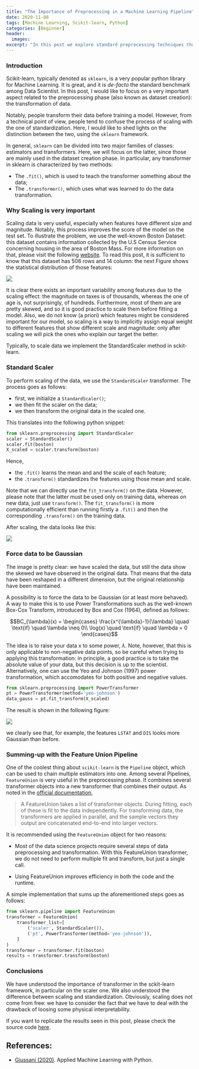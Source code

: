 ```yaml
---
title: "The Importance of Preprocessing in a Machine Learning Pipeline"
date: 2020-11-08
tags: [Machine Learning, Scikit-learn, Python]
categories: [Beginner]
header:
  images:
excerpt: "In this post we explore standard preprocessing techniques that should be used as first step in a Machine Learning Pipeline."
---
```


### Introduction
Scikit-learn, typically denoted as `sklearn`, is a very popular python library for Machine Learning. It is great, and it is *de-facto* the standard benchmark among Data Scientist. In this post, I would like to focus on a very important aspect related to the preprocessing phase (also known as dataset creation): the transformation of data.

Notably, people transform their data before training a model. However, from a technical point of view, people tend to confuse the process of scaling with the one of standardization. Here, I would like to shed lights on the distinction between the two, using the `sklearn` framework.


In general, `sklearn` can be divided into two major families of classes: estimators and transformers. Here, we will focus on the latter, since those are mainly used in the dataset creation phase. In particular, any transformer in sklearn is characterized by two methods:
* The `.fit()`, which is used to teach the transformer something about the data;
* The `.transformer()`, which uses what was learned to do the data transformation.



### Why Scaling is very important

Scaling data is very useful, especially when features have different size and magnitude. Notably, this process improves the score of the model on the test set.
To illustrate the problem, we use the well-known Boston Dataset: this dataset contains information collected by the U.S Census Service concerning housing in the area of Boston Mass. For more information on that, please visit the following [website](https://www.cs.toronto.edu/~delve/data/boston/bostonDetail.html). To read this post, it is sufficient to know that this dataset has 506 rows and 14 column: the next Figure shows the statistical distribution of those features:

<img src="/the-long-beard-blog/assets/images/2020-11-08-ML01/output_6_0.png">


It is clear there exists an important variability among features due to the scaling effect: the magnitude on taxes is of thousands, whereas the one of age is, not surprisingly, of hundreds. Furthermore, most of them are are pretty skewed, and so it is good practice to scale them before fitting a model. Also, we do not know (a priori) which features might be considered important for our model, so scaling is a way to implicitly assign equal weight to different features that show different scale and magnitude: only after scaling we will pick the ones who explain our target the better.

Typically, to scale data we implement the StandardScaler method in sckit-learn.


### Standard Scaler

To perform scaling of the data, we use the `StandardScaler` transformer. The process goes as follows:

* first, we initialize a `StandardScaler()`;
* we then fit the scaler on the data;
* we then transform the original data in the scaled one.

This translates into the following python snippet:

```python
from sklearn.preprocessing import StandardScaler
scaler = StandardScaler()
scaler.fit(boston)
X_scaled = scaler.transform(boston)
```

Hence,
* the `.fit()` learns the mean and and the scale of each feature;
* the `.transform()` standardizes the features using those mean and scale.

Note that we can directly use the `fit_transform()` on the data. However, please note that the latter must be used only on training data, whereas on new data, just use `transform()`. The `fit_transform()` is more computationally efficient than running firstly a `.fit()` and then the corresponding `.transform()` on the training data.

After scaling, the data looks like this:

<img src="/the-long-beard-blog/assets/images/2020-11-08-ML01/output_15_0.png">


### Force data to be Gaussian

The image is pretty clear: we have scaled the data, but still the data show the skewed we have observed in the original data. That means that the data have been reshaped in a different dimension, but the original relationship have been maintained.

A possibility is to force the data to be Gaussian (or at least more behaved). A way to make this is to use Power Transformations such as the well-known Box-Cox Transform, introduced by Box and Cox (1964), defined as follows:

$$BC_{\lambda}(x) = \begin{cases} \frac{x^{\lambda}-1}{\lambda} \quad \text{if} \quad \lambda \neq 0\\
\log(x) \quad \text{if} \quad \lambda = 0 \end{cases}$$

The idea is to raise your data x to some power, $\lambda$. Note, however, that this is only applicable to non-negative data points, so be careful when trying to applying this transformation: in principle, a good practice is to take the absolute value of your data, but this decision is up to the scientist. Alternatively, one can use the Yeo and Johnson (1997) power transformation, which accomodates for both positive and negative values.

```python
from sklearn.preprocessing import PowerTransformer
pt = PowerTransformer(method='yeo-johnson')
data_gauss = pt.fit_transform(X_scaled)

```

The result is shown in the following figure:

<img src="/the-long-beard-blog/assets/images/2020-11-08-ML01/output_19_0.png">

we clearly see that, for example, the features `LSTAT` and `DIS` looks more Gaussian than before.


### Summing-up with the Feature Union Pipeline
One of the coolest thing about `scikit-learn` is the `Pipeline` object,
which can be used to chain multiple estimators into one. Among several Pipelines, `FeatureUnion` is very useful in the preprocessing phase. It combines several transformer objects into a new transformer that combines their output.
As noted in the [official documentation](https://scikit-learn.org/0.18/modules/pipeline.html),

> A FeatureUnion takes a list of transformer objects. During fitting, each of these is fit to the data independently. For transforming data, the transformers are applied in parallel, and the sample vectors they output are concatenated end-to-end into larger vectors.

It is recommended using the `FeatureUnion` object for two reasons:

* Most of the data science projects require several steps of data preprocessing and transformation. With this FeatureUnion transformer, we do not need to perform multiple fit and transform, but just a single call.

* Using FeatureUnion improves efficiency in both the code and the runtime.

A simple implementation that sums up the aforementioned steps goes as follows:

```python
from sklearn.pipeline import FeatureUnion
transformer = FeatureUnion(
    transformer_list=[
        ('scaler', StandardScaler()),
        ('pt', PowerTransformer(method='yeo-johnson')),
    ]
)
transformer = transformer.fit(boston)
results = transformer.transform(boston)
```

### Conclusions

We have understood the importance of transformer in the sckit-learn framework, in particular on the scaler one. We also understood the difference between scaling and standardization. Obviously, scaling does not come from free: we have to consider the fact that we have to deal with the drawback of loosing some physical interpretability.

If you want to replicate the results seen in this post, please check the source code [here](https://github.com/andreagiussani/miscellaneous/blob/main/the-long-beard-blog/src/2020-11-08-ML01.ipynb).

## References:
* [Giussani (2020)](https://www.amazon.it/Applied-Machine-Learning-Python-Giussani/dp/8831322044/ref=sr_1_1?dchild=1&qid=1605043863&refinements=p_27%3AAndrea+Giussani&s=books&sr=1-1). Applied Machine Learning with Python.
